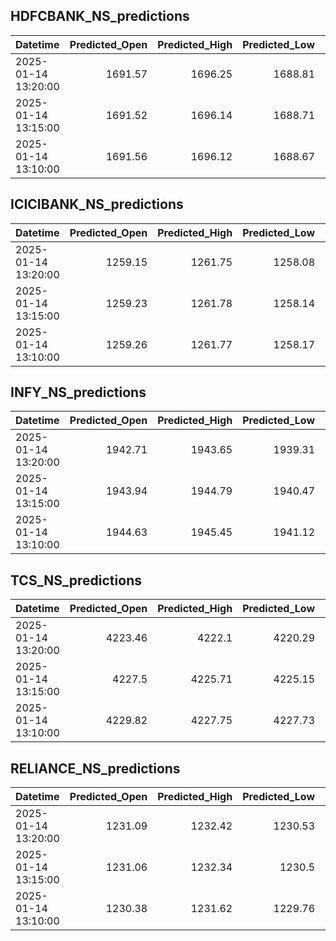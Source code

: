 ## HDFCBANK_NS_predictions
| Datetime            |   Predicted_Open |   Predicted_High |   Predicted_Low |   Predicted_Close |   Predicted_Volume |
|:--------------------|-----------------:|-----------------:|----------------:|------------------:|-------------------:|
| 2025-01-14 13:20:00 |          1691.57 |          1696.25 |         1688.81 |           1694.13 |            39070.7 |
| 2025-01-14 13:15:00 |          1691.52 |          1696.14 |         1688.71 |           1694.04 |            39011.9 |
| 2025-01-14 13:10:00 |          1691.56 |          1696.12 |         1688.67 |           1694.03 |            39566.6 |

## ICICIBANK_NS_predictions
| Datetime            |   Predicted_Open |   Predicted_High |   Predicted_Low |   Predicted_Close |   Predicted_Volume |
|:--------------------|-----------------:|-----------------:|----------------:|------------------:|-------------------:|
| 2025-01-14 13:20:00 |          1259.15 |          1261.75 |         1258.08 |           1261.8  |            88542.9 |
| 2025-01-14 13:15:00 |          1259.23 |          1261.78 |         1258.14 |           1261.81 |            86521.3 |
| 2025-01-14 13:10:00 |          1259.26 |          1261.77 |         1258.17 |           1261.8  |            84934.6 |

## INFY_NS_predictions
| Datetime            |   Predicted_Open |   Predicted_High |   Predicted_Low |   Predicted_Close |   Predicted_Volume |
|:--------------------|-----------------:|-----------------:|----------------:|------------------:|-------------------:|
| 2025-01-14 13:20:00 |          1942.71 |          1943.65 |         1939.31 |           1939.48 |            58945.9 |
| 2025-01-14 13:15:00 |          1943.94 |          1944.79 |         1940.47 |           1940.8  |            60048.8 |
| 2025-01-14 13:10:00 |          1944.63 |          1945.45 |         1941.12 |           1941.53 |            61277.6 |

## TCS_NS_predictions
| Datetime            |   Predicted_Open |   Predicted_High |   Predicted_Low |   Predicted_Close |   Predicted_Volume |
|:--------------------|-----------------:|-----------------:|----------------:|------------------:|-------------------:|
| 2025-01-14 13:20:00 |          4223.46 |          4222.1  |         4220.29 |           4222.47 |            27741.3 |
| 2025-01-14 13:15:00 |          4227.5  |          4225.71 |         4225.15 |           4225.77 |            29790.9 |
| 2025-01-14 13:10:00 |          4229.82 |          4227.75 |         4227.73 |           4227.96 |            30635.6 |

## RELIANCE_NS_predictions
| Datetime            |   Predicted_Open |   Predicted_High |   Predicted_Low |   Predicted_Close |   Predicted_Volume |
|:--------------------|-----------------:|-----------------:|----------------:|------------------:|-------------------:|
| 2025-01-14 13:20:00 |          1231.09 |          1232.42 |         1230.53 |           1231.5  |            94331.5 |
| 2025-01-14 13:15:00 |          1231.06 |          1232.34 |         1230.5  |           1231.35 |            93002.5 |
| 2025-01-14 13:10:00 |          1230.38 |          1231.62 |         1229.76 |           1230.6  |            93919.3 |

